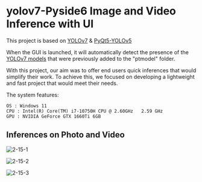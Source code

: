 # yolov7-Pyside6 Image and Video Inference with UI


This project is based on [YOLOv7](https://drive.google.com/drive/folders/15hrCM2OF30o5S4bpa5fD8nrVFm4aDjht?usp=sharing) & [PyQt5-YOLOv5](https://github.com/Javacr/PyQt5-YOLOv5)

When the GUI is launched, it will automatically detect the presence of the [YOLOv7 models](https://github.com/WongKinYiu/yolov7/releases/) that were previously added to the "ptmodel" folder.


With this project, our aim was to offer end users quick inferences that would simplify their work. To achieve this, we focused on developing a lightweight and fast project that would meet their needs.

The system features:

    OS : Windows 11 
    CPU : Intel(R) Core(TM) i7-10750H CPU @ 2.60GHz   2.59 GHz
    GPU : NVIDIA GeForce GTX 1660Ti 6GB
    
    
## Inferences on Photo and Video


![2-15-1](https://user-images.githubusercontent.com/53814462/218930572-f3b9fab2-7d98-429e-a7a7-aaadca310bbf.png)


![2-15-2](https://user-images.githubusercontent.com/53814462/218930625-12d20a5e-40c7-4052-9f1c-0cac6d4acfe0.png)


![2-15-3](https://user-images.githubusercontent.com/53814462/218930652-23e54369-f7d9-43d6-b973-42048b2a263b.png)
